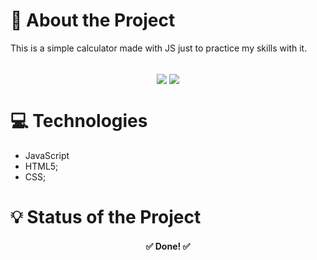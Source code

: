 # 📑 About the Project
This is a simple calculator made with JS just to practice my skills with it.<br/><br/>
<div align="center">
  <a href="https://luminous-blini-13ecf9.netlify.app/" target="_blank"><img align="center" src="https://img.shields.io/badge/PREVIEW-CLIQUE%20AQUI-red?style=plastic"/></a>
  <img align="center" src="https://img.shields.io/github/stars/dmaxadu/calculadora-javascript?color=yellow&label=%F0%9F%8C%9F&style=plastic"/>
</div>

# 💻 Technologies
- JavaScript
- HTML5;
- CSS;

# 💡 Status of the Project

<h4 align="center">✅ Done!  ✅</h4>

